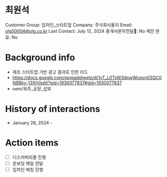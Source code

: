 # 최원석

Customer Group: 임차인_스타트업
Company: 주식회사올지
Email: olg50004@olg.co.kr
Last Contact: July 12, 2024
중개사문자전달📩: No
제안 완료: No

# Background info

- 제조 스타트업 기반 광고 결과로 인한 리드
- https://docs.google.com/spreadsheets/d/1yT_L0TsW3dpwWcpon03QC0N8Bky-13XH/edit?gid=1930077837#gid=1930077837
- oem/외주_공장_섭외

# History of interactions

- January 26, 2024 -

# Action items

- [ ]  디스커버리콜 진행
- [ ]  온보딩 메일 전달
- [ ]  임차인 매칭 진행